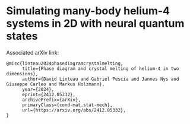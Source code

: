 # Simulating many-body helium-4 systems in 2D with neural quantum states

Associated arXiv link:
```
@misc{linteau2024phasediagramcrystalmelting,
      title={Phase diagram and crystal melting of helium-4 in two dimensions}, 
      author={David Linteau and Gabriel Pescia and Jannes Nys and Giuseppe Carleo and Markus Holzmann},
      year={2024},
      eprint={2412.05332},
      archivePrefix={arXiv},
      primaryClass={cond-mat.stat-mech},
      url={https://arxiv.org/abs/2412.05332}, 
}
```
